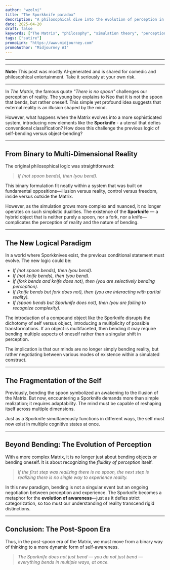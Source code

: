```yaml
---
author: "wzolni"
title: "The Sporkknife paradox"
description: "A philosophical dive into the evolution of perception in a matrix where hybrid utensils like the Sporknife challenge binary thinking and reshape reality itself."
date: 2025-04-20
draft: false
keywords: ["The Matrix", "philosophy", "simulation theory", "perception", "postmodernism", "sporkknife", "reality", "hybrid objects", "existential humor"]
tags: ["satire"]
promoLink: "https://www.midjourney.com"
promoAuthor: "Midjourney AI"
---
```


------
------

**Note:** This post was mostly AI-generated and is shared for comedic and philosophical entertainment. Take it seriously at your own risk.

------

In *The Matrix*, the famous quote *"There is no spoon"* challenges our perception of reality. The young boy explains to Neo that it is not the spoon that bends, but rather oneself. This simple yet profound idea suggests that external reality is an illusion shaped by the mind.

However, what happens when the Matrix evolves into a more sophisticated system, introducing new elements like the **Sporknife** - a utensil that defies conventional classification? How does this challenge the previous logic of self-bending versus object-bending?

------

## From Binary to Multi-Dimensional Reality

The original philosophical logic was straightforward:

> *If (not spoon bends), then (you bend).*

This binary formulation fit neatly within a system that was built on fundamental oppositions—illusion versus reality, control versus freedom, inside versus outside the Matrix.

However, as the simulation grows more complex and nuanced, it no longer operates on such simplistic dualities. The existence of the **Sporknife** — a hybrid object that is neither purely a spoon, nor a fork, nor a knife—complicates the perception of reality and the nature of bending.

------

## The New Logical Paradigm

In a world where Sporkknives exist, the previous conditional statement must evolve. The new logic could be:

- *If (not spoon bends), then (you bend).*
- *If (not knife bends), then (you bend).*
- *If (fork bends and knife does not), then (you are selectively bending perception).*
- *If (knife bends but fork does not), then (you are interacting with partial reality).*
- *If (spoon bends but Sporknife does not), then (you are failing to recognize complexity).*

The introduction of a compound object like the Sporknife disrupts the dichotomy of self versus object, introducing a multiplicity of possible transformations. If an object is multifaceted, then bending it may require bending multiple aspects of oneself rather than a singular shift in perception.

The implication is that our minds are no longer simply bending reality, but rather negotiating between various modes of existence within a simulated construct.

------

## The Fragmentation of the Self

Previously, bending the spoon symbolized an awakening to the illusion of the Matrix. But now, encountering a Sporknife demands more than simple realization; it requires adaptability. The mind must be capable of reshaping itself across multiple dimensions.

Just as a Sporknife simultaneously functions in different ways, the self must now exist in multiple cognitive states at once.

------

## Beyond Bending: The Evolution of Perception

With a more complex Matrix, it is no longer just about bending objects or bending oneself. It is about recognizing the *fluidity of perception* itself.

> *If the first step was realizing there is no spoon, the next step is realizing there is no single way to experience reality.*

In this new paradigm, bending is not a singular event but an ongoing negotiation between perception and experience. The Sporknife becomes a metaphor for the **evolution of awareness**—just as it defies strict categorization, so too must our understanding of reality transcend rigid distinctions.

------

## Conclusion: The Post-Spoon Era

Thus, in the post-spoon era of the Matrix, we must move from a binary way of thinking to a more dynamic form of self-awareness.

> *The Sporknife does not just bend — you do not just bend — everything bends in multiple ways, at once.*
